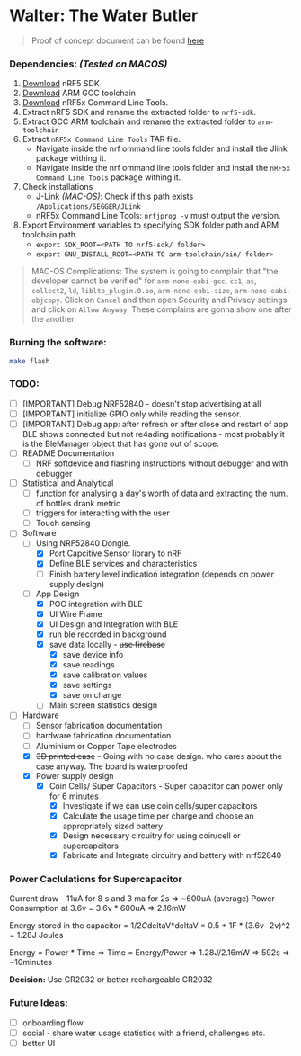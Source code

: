 # Walter: The Water Butler

> Proof of concept document can be found [here](docs/POC.md)

### Dependencies: *(Tested on MACOS)*

1. [Download](https://www.nordicsemi.com/Software-and-tools/Software/nRF5-SDK/Download) nRF5 SDK
2. [Download](https://developer.arm.com/tools-and-software/open-source-software/developer-tools/gnu-toolchain/gnu-rm/downloads) ARM GCC toolchain
4. [Download](https://www.nordicsemi.com/Software-and-Tools/Development-Tools/nRF-Command-Line-Tools/Download#infotabs) nRF5x Command Line Tools.
4. Extract nRF5 SDK and rename the extracted folder to `nrf5-sdk`.
5. Extract GCC ARM toolchain and rename the extracted folder to `arm-toolchain`
6. Extract `nRF5x Command Line Tools` TAR file.
    * Navigate inside the nrf ommand line tools folder and install the Jlink package withing it.
    * Navigate inside the nrf ommand line tools folder and install the `nRF5x Command Line Tools` package withing it.
7. Check installations
    * J-Link *(MAC-OS)*: Check if this path exists `/Applications/SEGGER/JLink`
    * nRF5x Command Line Tools: `nrfjprog -v` must output the version.
8. Export Environment variables to specifying SDK folder path and ARM toolchain path.
    * `export SDK_ROOT=<PATH TO nrf5-sdk/ folder>`
    * `export GNU_INSTALL_ROOT=<PATH TO arm-toolchain/bin/ folder>`

> MAC-OS Complications: The system is going to complain that "the developer cannot be verified" for `arm-none-eabi-gcc`, `cc1`, `as`, `collect2`, `ld`, `liblto_plugin.0.so`, `arm-none-eabi-size`, `arm-none-eabi-objcopy`. Click on `Cancel` and then open Security and Privacy settings and click on `Allow Anyway`. These complains are gonna show one after the another.

### Burning the software:
```bash
make flash
```

### TODO:
* [ ] [IMPORTANT] Debug NRF52840 - doesn't stop advertising at all
* [ ] [IMPORTANT] initialize GPIO only while reading the sensor.
* [ ] [IMPORTANT] Debug app: after refresh or after close and restart of app BLE shows connected but not re4ading notifications - most probably it is the BleManager object that has gone out of scope.
* [ ] README Documentation
  * [ ] NRF softdevice and flashing instructions without debugger and with debugger 
* [ ] Statistical and Analytical
  * [ ] function for analysing a day's worth of data and extracting the num. of bottles drank metric
  * [ ] triggers for interacting with the user
  * [ ] Touch sensing
* [ ] Software
  * [ ] Using NRF52840 Dongle.
    * [x] Port Capcitive Sensor library to nRF
    * [x] Define BLE services and characteristics
    * [ ] Finish battery level indication integration (depends on power supply design)
  * [ ] App Design
    * [x] POC integration with BLE
    * [x] UI Wire Frame
    * [x] UI Design and Integration with BLE
    * [x] run ble recorded in background
    * [x] save data locally - ~~use firebase~~
      * [x] save device info
      * [x] save readings
      * [x] save calibration values
      * [x] save settings
      * [x] save on change
    * [ ] Main screen statistics design
* [ ] Hardware
  * [ ] Sensor fabrication documentation
  * [ ] hardware fabrication documentation
  * [ ] Aluminium or Copper Tape electrodes
  * [x] ~~3D printed case~~ - Going with no case design. who cares about the case anyway. The board is waterproofed
  * [x] Power supply design
    * [x] Coin Cells/ Super Capacitors - Super capacitor can power only for 6 minutes
      * [x] Investigate if we can use coin cells/super capacitors
      * [x] Calculate the usage time per charge and choose an appropriately sized battery
      * [x] Design necessary circuitry for using coin/cell or supercapcitors
      * [x] Fabricate and Integrate circuitry and battery with nrf52840

### Power Caclulations for Supercapacitor

Current draw - 11uA for 8 s and 3 ma for 2s => ~600uA (average)
Power Consumption at 3.6v = 3.6v * 600uA => 2.16mW

Energy stored in the capacitor = 1/2*C*deltaV*deltaV = 0.5 * 1F * (3.6v- 2v)^2 = 1.28J Joules

Energy = Power * Time => Time = Energy/Power => 1.28J/2.16mW => 592s => ~10minutes

**Decision:** Use CR2032 or better rechargeable CR2032

### Future Ideas:

* [ ] onboarding flow
* [ ] social - share water usage statistics with a friend, challenges etc.
* [ ] better UI